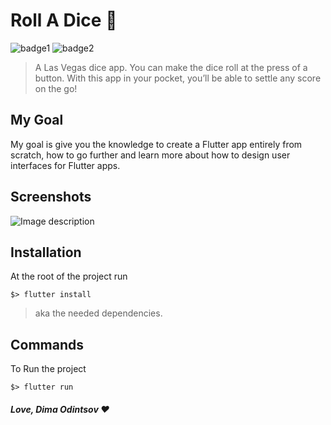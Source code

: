 # Roll A Dice 🎲

![badge1](https://img.shields.io/badge/dart-%230175C2.svg?style=for-the-badge&logo=dart&logoColor=white) ![badge2](https://img.shields.io/badge/Flutter-%2302569B.svg?style=for-the-badge&logo=Flutter&logoColor=white)
> A Las Vegas dice app. You can make the dice roll at the press of a button. With this app in your pocket, you’ll be able to settle any score on the go!

## My Goal

My goal is give you the knowledge to create a Flutter app entirely from scratch, how to go further and learn more about how to design user interfaces for Flutter apps.

## Screenshots

![Image description](https://i.imgur.com/GOYzIbj.png) 

## Installation
At the root of the project run
```
$> flutter install
```
>  aka the needed dependencies.

## Commands
To Run the project
```
$> flutter run
```

##### Love, Dima Odintsov ❤️
